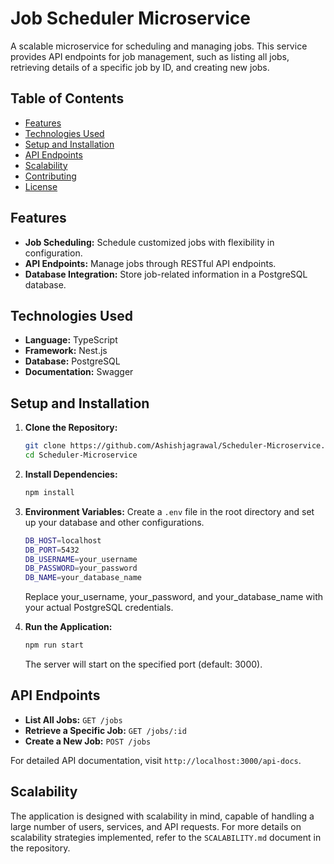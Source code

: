 
# Job Scheduler Microservice

A scalable microservice for scheduling and managing jobs. This service provides API endpoints for job management, such as listing all jobs, retrieving details of a specific job by ID, and creating new jobs.

## Table of Contents

- [Features](#features)
- [Technologies Used](#technologies-used)
- [Setup and Installation](#setup-and-installation)
- [API Endpoints](#api-endpoints)
- [Scalability](#scalability)
- [Contributing](#contributing)
- [License](#license)

## Features

- **Job Scheduling:** Schedule customized jobs with flexibility in configuration.
- **API Endpoints:** Manage jobs through RESTful API endpoints.
- **Database Integration:** Store job-related information in a PostgreSQL database.

## Technologies Used

- **Language:** TypeScript
- **Framework:** Nest.js
- **Database:** PostgreSQL
- **Documentation:** Swagger

## Setup and Installation

1. **Clone the Repository:**

   ```bash
   git clone https://github.com/Ashishjagrawal/Scheduler-Microservice.git
   cd Scheduler-Microservice
   ```

2. **Install Dependencies:**

   ```bash
   npm install
   ```

3. **Environment Variables:** Create a `.env` file in the root directory and set up your database and other configurations.
   ```bash
   DB_HOST=localhost
   DB_PORT=5432
   DB_USERNAME=your_username
   DB_PASSWORD=your_password
   DB_NAME=your_database_name
   ```
   Replace your_username, your_password, and your_database_name with your actual PostgreSQL credentials.

4. **Run the Application:**

   ```bash
   npm run start
   ```

   The server will start on the specified port (default: 3000).

## API Endpoints

- **List All Jobs:** `GET /jobs`
- **Retrieve a Specific Job:** `GET /jobs/:id`
- **Create a New Job:** `POST /jobs`

For detailed API documentation, visit `http://localhost:3000/api-docs`.

## Scalability

The application is designed with scalability in mind, capable of handling a large number of users, services, and API requests. For more details on scalability strategies implemented, refer to the `SCALABILITY.md` document in the repository.
